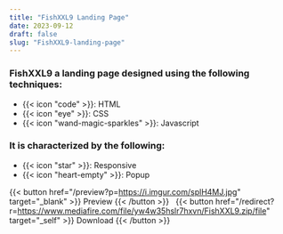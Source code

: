```yaml
---
title: "FishXXL9 Landing Page"
date: 2023-09-12
draft: false
slug: "FishXXL9-landing-page"
---
```

### __FishXXL9__ a __landing page__ designed using the following techniques:
- {{< icon "code" >}}: HTML
- {{< icon "eye" >}}: CSS
- {{< icon "wand-magic-sparkles" >}}: Javascript  

### It is characterized by the following:
- {{< icon "star" >}}: Responsive
- {{< icon "heart-empty" >}}:  Popup

<!--adsense-->

{{< button href="/preview?p=https://i.imgur.com/splH4MJ.jpg" target="_blank" >}}
Preview
{{< /button >}} &nbsp; {{< button href="/redirect?r=https://www.mediafire.com/file/yw4w35hslr7hxvn/FishXXL9.zip/file" target="_self" >}}
Download
{{< /button >}}
